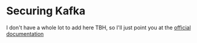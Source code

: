 # Securing Kafka

I don't have a whole lot to add here TBH, so I'll just point you at the [official documentation](https://www.confluent.io/blog/secure-kafka-deployment-best-practices/)